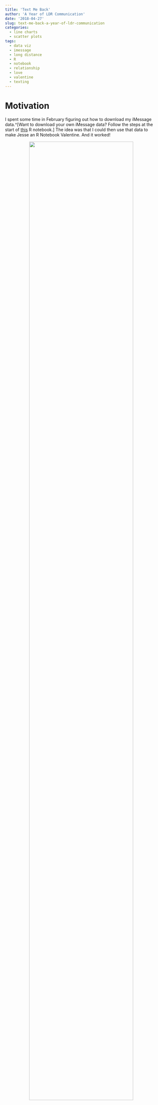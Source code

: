 ```yaml
---
title: 'Text Me Back'
author: 'A Year of LDR Communication'
date: '2018-04-27'
slug: text-me-back-a-year-of-ldr-communication
categories:
  - line charts
  - scatter plots
tags:
  - data viz
  - imessage
  - long distance
  - R
  - notebook
  - relationship
  - love
  - valentine
  - texting
---
```


# Motivation

I spent some time in February figuring out how to download my iMessage data.^[Want to download your own iMessage data? Follow the steps at the start of [this](http://rpubs.com/apalbright/text-me-back) R notebook.] The idea was that I could then use that data to make Jesse an R Notebook Valentine. And it worked!

<figure>
<center>
    <img src="/post/text-me-back-a-year-of-ldr-communication_files/valentine.jpg" alt="" width="90%" height="90%"/>
    <figcaption><i>A slide from my February R-ladies talk</i></figcaption>
    </center>
</figure>

That Valentine was an investigation into word usage (via tf-idf) and emotional tinges in messages (via sentiment dictionaries). I treated all the messages as two aggregated blocks (one from Jesse, one from me) and was not concerned with the time dimension (when messages were sent). However, I've regularly hypothesized to Jesse that I know exactly what a graph of our iMessages would look like over time.

Why's that? Well, Jesse and I are in a LDR, which means we are accustomed to going weeks without seeing each other. When you live with your SO, you come home to the same place. There isn't a ton of need to send messages about your day, as you'll see them soon and can update them later. When you live across the country, you share text update frequently since you might not catch up over phone/video for a few days. Pretty intuitive, right? So, my hypothesis was this: message frequency is *ridiculously* inversely correlated with being in the same city.^[I.e., together, message number low; apart, message number high.]

# Visually testing my hypothesis

To test this I wanted to plot the number of daily messages between us over the recent year and then mark time periods whether we were in fact in the same place or not.^[It could also be informative to plot daily totals of words (or maybe characters?) sent over iMessage since many messages are emojis, a few words, and reactions to other messages. Ah, to be a millennial.] Turns out, **yes, you can perfectly identify when we are in the same city by plotting our daily iMessage frequency!**

![](/post/text-me-back-a-year-of-ldr-communication_files/ldr_year.png)

I am very proud of this visual since it fits my hypothesis perfectly and is a succinct visual story about our virtual communication. Beyond the aesthetics, it also depicts an important part of my life that often is invisible to people. So, I am proud to own both the graph and the reality it depicts.

Relevant to recent concerns about data privacy, [Brianna McHorse](https://bmchorse.weebly.com/) pointed out that this visual is also an example of how effectively and easily inferences can be made using personal data. I think that's an incredibly powerful point. Jesse and I obviously didn't intend to map out our visit schedule with our messaging. But, the picture of our time together/apart is loud and clear nonetheless.

On a final, humbled note, I am very thankful to live in a time and place where I have the technology to keep so significantly in touch with someone on the other side of the country despite our physical distance.

<font color="green">**Still, I can't wait to be back in the green.**</font>

---

# Technical Notes

If you'd like to download your own iMessage data, it's very simple!^[Though it did take me a while to figure out and piece together a full protocol back in February -- thanks to Gulya and Bad Memes et al. for help.] Necessary steps are explained at the start of [this](http://rpubs.com/apalbright/text-me-back) R notebook, which also includes all code necessary to make a similar plot. 

Major props go to [Aaron Parecki](https://aaronparecki.com/) for building the [command machinery](https://github.com/aaronpk/iMessage-Export) used in the data extraction process.

